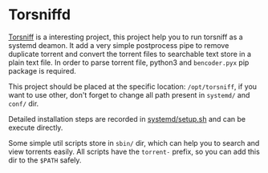 # Torsniffd

[Torsniff](https://github.com/fanpei91/torsniff/) is a interesting project, this project help you to run torsniff as a systemd deamon. It add a very simple postprocess pipe to remove duplicate torrent and convert the torrent files to searchable text store in a plain text file. In order to parse torrent file, python3 and `bencoder.pyx` pip package is required.

This project should be placed at the specific location: `/opt/torsniff`, if you want to use other, don't forget to change all path present in `systemd/` and `conf/` dir.

Detailed installation steps are recorded in [systemd/setup.sh](systemd/setup.sh) and can be execute directly.

Some simple util scripts store in `sbin/` dir, which can help you to search and view torrents easily. All scripts have the `torrent-` prefix, so you can add this dir to the `$PATH` safely.

